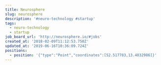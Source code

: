 ```yaml
---
title: Neurosphere
slug: neurosphere
description: '#neuro-technology #startup'
tags:
  - neuro-technology
  - startup
job_board_url: 'http://neurosphere.io/#jobs'
created_at: '2018-02-09T11:12:53.750Z'
updated_at: '2019-06-16T10:36:09.724Z'
positions:
  - position: '{"type":"Point","coordinates":[52.517783,13.4032986]}'
---
```



